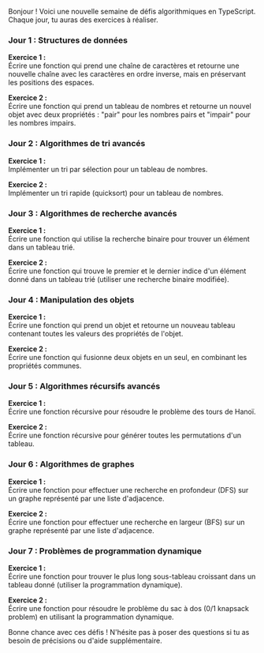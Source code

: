 Bonjour ! Voici une nouvelle semaine de défis algorithmiques en TypeScript. Chaque jour, tu auras des exercices à réaliser.

### Jour 1 : Structures de données

**Exercice 1 :**  
Écrire une fonction qui prend une chaîne de caractères et retourne une nouvelle chaîne avec les caractères en ordre inverse, mais en préservant les positions des espaces.

**Exercice 2 :**  
Écrire une fonction qui prend un tableau de nombres et retourne un nouvel objet avec deux propriétés : "pair" pour les nombres pairs et "impair" pour les nombres impairs.

### Jour 2 : Algorithmes de tri avancés

**Exercice 1 :**  
Implémenter un tri par sélection pour un tableau de nombres.

**Exercice 2 :**  
Implémenter un tri rapide (quicksort) pour un tableau de nombres.

### Jour 3 : Algorithmes de recherche avancés

**Exercice 1 :**  
Écrire une fonction qui utilise la recherche binaire pour trouver un élément dans un tableau trié.

**Exercice 2 :**  
Écrire une fonction qui trouve le premier et le dernier indice d'un élément donné dans un tableau trié (utiliser une recherche binaire modifiée).

### Jour 4 : Manipulation des objets

**Exercice 1 :**  
Écrire une fonction qui prend un objet et retourne un nouveau tableau contenant toutes les valeurs des propriétés de l'objet.

**Exercice 2 :**  
Écrire une fonction qui fusionne deux objets en un seul, en combinant les propriétés communes.

### Jour 5 : Algorithmes récursifs avancés

**Exercice 1 :**  
Écrire une fonction récursive pour résoudre le problème des tours de Hanoï.

**Exercice 2 :**  
Écrire une fonction récursive pour générer toutes les permutations d'un tableau.

### Jour 6 : Algorithmes de graphes

**Exercice 1 :**  
Écrire une fonction pour effectuer une recherche en profondeur (DFS) sur un graphe représenté par une liste d'adjacence.

**Exercice 2 :**  
Écrire une fonction pour effectuer une recherche en largeur (BFS) sur un graphe représenté par une liste d'adjacence.

### Jour 7 : Problèmes de programmation dynamique

**Exercice 1 :**  
Écrire une fonction pour trouver le plus long sous-tableau croissant dans un tableau donné (utiliser la programmation dynamique).

**Exercice 2 :**  
Écrire une fonction pour résoudre le problème du sac à dos (0/1 knapsack problem) en utilisant la programmation dynamique.

Bonne chance avec ces défis ! N'hésite pas à poser des questions si tu as besoin de précisions ou d'aide supplémentaire.
